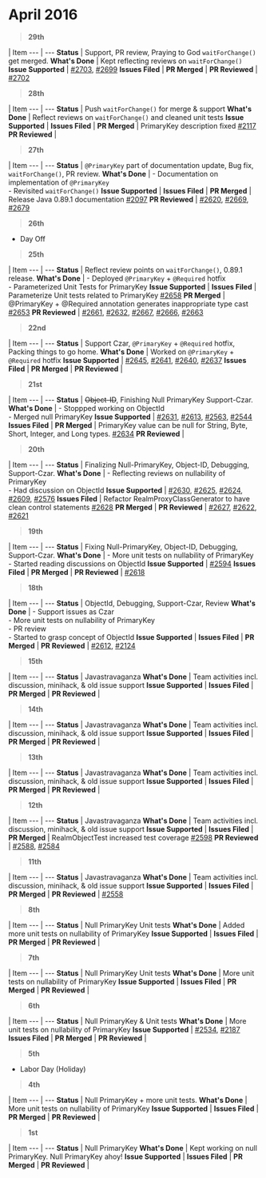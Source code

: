 # April 2016

> **29th**

  | Item
--- | --- 
**Status** |  Support, PR review, Praying to God `waitForChange()` get merged.
**What's Done** | Kept reflecting reviews on `waitForChange()`
**Issue Supported** | <a href="https://github.com/realm/realm-java/issues/2703">#2703</a>, <a href="https://github.com/realm/realm-java/issues/2699">#2699</a>
**Issues Filed** | 
**PR Merged** | 
**PR Reviewed** | <a href="https://github.com/realm/realm-java/pull/2702">#2702</a>

> **28th**

  | Item
--- | --- 
**Status** | Push `waitForChange()` for merge & support
**What's Done** | Reflect reviews on `waitForChange()` and cleaned unit tests
**Issue Supported** | 
**Issues Filed** | 
**PR Merged** | PrimaryKey description fixed <a href="https://github.com/realm/realm.io/pull/2117">#2117</a>
**PR Reviewed** | 

> **27th**

  | Item
--- | --- 
**Status** | `@PrimaryKey` part of documentation update, Bug fix, `waitForChange()`, PR review.
**What's Done** | - Documentation on implementation of `@PrimaryKey`<br/>- Revisited `waitForChange()`
**Issue Supported** | 
**Issues Filed** | 
**PR Merged** | Release Java 0.89.1 documentation <a href="https://github.com/realm/realm.io/pull/2097">#2097</a>
**PR Reviewed** | <a href="https://github.com/realm/realm-java/pull/2620">#2620</a>, <a href="https://github.com/realm/realm-java/pull/2669">#2669</a>,  <a href="https://github.com/realm/realm-java/pull/2679">#2679</a>


> **26th**

- Day Off

> **25th**

  | Item
--- | --- 
**Status** | Reflect review points on `waitForChange()`, 0.89.1 release.
**What's Done** | - Deployed `@PrimaryKey` + `@Required` hotfix<br/>- Parameterized Unit Tests for PrimaryKey
**Issue Supported** | 
**Issues Filed** | Parameterize Unit tests related to PrimaryKey <a href="https://github.com/realm/realm-java/issues/2658">#2658</a>
**PR Merged** | @PrimaryKey + @Required annotation generates inappropriate type cast <a href="https://github.com/realm/realm-java/pull/2653">#2653</a>
**PR Reviewed** | <a href="https://github.com/realm/realm-java/pull/2661">#2661</a>, <a href="https://github.com/realm/realm-java/pull/2632">#2632</a>, <a href="https://github.com/realm/realm-java/pull/2667">#2667</a>, <a href="https://github.com/realm/realm-java/pull/2666">#2666</a>, <a href="https://github.com/realm/realm-java/pull/2663">#2663</a>

> **22nd**

  | Item
--- | --- 
**Status** | Support Czar, `@PrimaryKey` + `@Required` hotfix, Packing things to go home.
**What's Done** | Worked on `@PrimaryKey` + `@Required` hotfix
**Issue Supported** | <a href="https://github.com/realm/realm-java/issues/2645">#2645</a>, <a href="https://github.com/realm/realm-java/issues/2641">#2641</a>, <a href="https://github.com/realm/realm-java/issues/2640">#2640</a>, <a href="https://github.com/realm/realm-java/issues/2637">#2637</a>
**Issues Filed** | 
**PR Merged** | 
**PR Reviewed** | 

> **21st**

  | Item
--- | --- 
**Status** | ~~Object-ID~~, Finishing Null PrimaryKey Support-Czar.
**What's Done** | - Stoppped working on ObjectId<br/>- Merged null PrimaryKey
**Issue Supported** | <a href="https://github.com/realm/realm-java/issues/2631">#2631</a>, <a href="https://github.com/realm/realm-java/issues/2613">#2613</a>, <a href="https://github.com/realm/realm-java/issues/2563">#2563</a>, <a href="https://github.com/realm/realm-java/issues/2544">#2544</a>
**Issues Filed** | 
**PR Merged** | PrimaryKey value can be null for String, Byte, Short, Integer, and Long types. <a href="https://github.com/realm/realm-java/pull/2634">#2634</a>
**PR Reviewed** | 

> **20th**

  | Item
--- | --- 
**Status** | Finalizing Null-PrimaryKey, Object-ID, Debugging, Support-Czar.
**What's Done** | - Reflecting reviews on nullability of PrimaryKey<br/>- Had discussion on ObjectId
**Issue Supported** | <a href="https://github.com/realm/realm-java/issues/2630">#2630</a>, <a href="https://github.com/realm/realm-java/issues/2625">#2625</a>, <a href="https://github.com/realm/realm-java/issues/2624">#2624</a>, <a href="https://github.com/realm/realm-java/issues/2609">#2609</a>, <a href="https://github.com/realm/realm-java/issues/2576">#2576</a>
**Issues Filed** | Refactor RealmProxyClassGenerator to have clean control statements <a href="https://github.com/realm/realm-java/issues/2628">#2628</a>
**PR Merged** | 
**PR Reviewed** | <a href="https://github.com/realm/realm-java/pull/2627">#2627</a>, <a href="https://github.com/realm/realm-java/pull/2622">#2622</a>, <a href="https://github.com/realm/realm-java/pull/2621">#2621</a>


> **19th**

  | Item
--- | --- 
**Status** | Fixing Null-PrimaryKey, Object-ID, Debugging, Support-Czar.
**What's Done** | - More unit tests on nullability of PrimaryKey<br/>- Started reading discussions on ObjectId
**Issue Supported** | <a href="https://github.com/realm/realm-java/issues/2594">#2594</a>
**Issues Filed** | 
**PR Merged** | 
**PR Reviewed** | <a href="https://github.com/realm/realm-java/pull/2618">#2618</a>


> **18th**

  | Item
--- | --- 
**Status** | ObjectId, Debugging, Support-Czar, Review
**What's Done** | - Support issues as Czar<br/>- More unit tests on nullability of PrimaryKey<br/>- PR review<br/>- Started to grasp concept of ObjectId
**Issue Supported** | 
**Issues Filed** | 
**PR Merged** | 
**PR Reviewed** | <a href="https://github.com/realm/realm-java/pull/2612">#2612</a>, <a href="https://github.com/realm/realm-java/pull/2124">#2124</a>

> **15th**

  | Item
--- | --- 
**Status** | Javastravaganza
**What's Done** | Team activities incl. discussion, minihack, & old issue support
**Issue Supported** | 
**Issues Filed** | 
**PR Merged** | 
**PR Reviewed** | 

> **14th**

  | Item
--- | --- 
**Status** | Javastravaganza
**What's Done** | Team activities incl. discussion, minihack, & old issue support
**Issue Supported** | 
**Issues Filed** | 
**PR Merged** | 
**PR Reviewed** | 

> **13th**

  | Item
--- | --- 
**Status** | Javastravaganza
**What's Done** | Team activities incl. discussion, minihack, & old issue support
**Issue Supported** | 
**Issues Filed** | 
**PR Merged** | 
**PR Reviewed** | 

> **12th**

  | Item
--- | --- 
**Status** | Javastravaganza
**What's Done** | Team activities incl. discussion, minihack, & old issue support
**Issue Supported** | 
**Issues Filed** | 
**PR Merged** | RealmObjectTest increased test coverage <a href="https://github.com/realm/realm-java/pull/2598">#2598</a>
**PR Reviewed** | <a href="https://github.com/realm/realm-java/pull/2588">#2588</a>, <a href="https://github.com/realm/realm-java/pull/2584">#2584</a>

> **11th**

  | Item
--- | --- 
**Status** | Javastravaganza
**What's Done** | Team activities incl. discussion, minihack, & old issue support
**Issue Supported** | 
**Issues Filed** | 
**PR Merged** | 
**PR Reviewed** | <a href="https://github.com/realm/realm-java/pull/2558">#2558</a>

> **8th**

  | Item
--- | --- 
**Status** | Null PrimaryKey Unit tests
**What's Done** | Added more unit tests on nullability of PrimaryKey
**Issue Supported** | 
**Issues Filed** | 
**PR Merged** | 
**PR Reviewed** | 

> **7th**

  | Item
--- | --- 
**Status** | Null PrimaryKey Unit tests
**What's Done** | More unit tests on nullability of PrimaryKey
**Issue Supported** | 
**Issues Filed** | 
**PR Merged** | 
**PR Reviewed** | 

> **6th**

  | Item
--- | --- 
**Status** | Null PrimaryKey & Unit tests
**What's Done** | More unit tests on nullability of PrimaryKey
**Issue Supported** | <a href="https://github.com/realm/realm-java/issues/2534">#2534</a>, <a href="https://github.com/realm/realm-java/issues/2187">#2187</a>
**Issues Filed** | 
**PR Merged** | 
**PR Reviewed** | 

> **5th**

- Labor Day (Holiday)

> **4th**

  | Item
--- | --- 
**Status** |  Null PrimaryKey + more unit tests.
**What's Done** | More unit tests on nullability of PrimaryKey
**Issue Supported** | 
**Issues Filed** | 
**PR Merged** | 
**PR Reviewed** | 

> **1st**

  | Item
--- | --- 
**Status** | Null PrimaryKey
**What's Done** | Kept working on null PrimaryKey. Null PrimaryKey ahoy!
**Issue Supported** | 
**Issues Filed** | 
**PR Merged** | 
**PR Reviewed** | 
